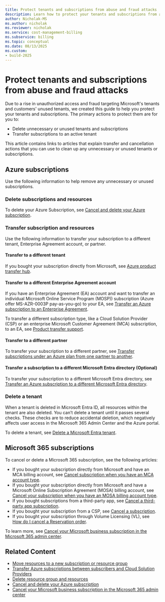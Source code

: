 ```yaml
---
title: Protect tenants and subscriptions from abuse and fraud attacks
description: Learn how to protect your tenants and subscriptions from abuse and fraud attacks.
author: Nicholak-MS
ms.author: nicholak
ms.reviewer: nicholak
ms.service: cost-management-billing
ms.subservice: billing
ms.topic: conceptual
ms.date: 08/13/2025
ms.custom:
- build-2025
---
```


# Protect tenants and subscriptions from abuse and fraud attacks

Due to a rise in unauthorized access and fraud targeting Microsoft's tenants and customers' unused tenants, we created this guide to help you protect your tenants and subscriptions. The primary actions to protect them are for you to:

- Delete unnecessary or unused tenants and subscriptions
- Transfer subscriptions to an active tenant

This article contains links to articles that explain transfer and cancellation actions that you can use to clean up any unnecessary or unused tenants or subscriptions.

## Azure subscriptions

Use the following information to help remove any unnecessary or unused subscriptions.

### Delete subscriptions and resources

To delete your Azure Subscription, see [Cancel and delete your Azure subscription](cancel-azure-subscription.md).

### Transfer subscription and resources

Use the following information to transfer your subscription to a different tenant, Enterprise Agreement account, or partner.

#### Transfer to a different tenant

If you bought your subscription directly from Microsoft, see [Azure product transfer hub](subscription-transfer.md).

#### Transfer to a different Enterprise Agreement account

If you have an Enterprise Agreement (EA) account and want to transfer an individual Microsoft Online Service Program (MOSP)) subscription (Azure offer MS-AZR-0003P pay-as-you-go) to your EA, see [Transfer an Azure subscription to an Enterprise Agreement](mosp-ea-transfer.md).

To transfer a different subscription type, like a Cloud Solution Provider (CSP) or an enterprise Microsoft Customer Agreement (MCA) subscription, to an EA, see [Product transfer support](subscription-transfer.md#product-transfer-support).

#### Transfer to a different partner

To transfer your subscription to a different partner, see [Transfer subscriptions under an Azure plan from one partner to another](azure-plan-subscription-transfer-partners.md).

#### Transfer a subscription to a different Microsoft Entra directory (Optional)

To transfer your subscription to a different Microsoft Entra directory, see [Transfer an Azure subscription to a different Microsoft Entra directory](../../role-based-access-control/transfer-subscription.md#overview).

### Delete a tenant

When a tenant is deleted in Microsoft Entra ID, all resources within the tenant are also deleted. You can’t delete a tenant until it passes several checks. These checks are to reduce accidental deletion, which negatively affects user access in the Microsoft 365 Admin Center and the Azure portal.

To delete a tenant, see [Delete a Microsoft Entra tenant](/entra/identity/users/directory-delete-howto).

## Microsoft 365 subscriptions

To cancel or delete a Microsoft 365 subscription, see the following articles:

- If you bought your subscription directly from Microsoft and have an MCA billing account, see [Cancel subscription when you have an MCA account type](/microsoft-365/commerce/subscriptions/cancel-your-subscription#cancel-your-subscription-when-you-have-an-mca-billing-account-type).
- If you bought your subscription directly from Microsoft and have a Microsoft Online Subscription Agreement (MOSA) billing account, see [Cancel your subscription when you have an MOSA billing account type](/microsoft-365/commerce/subscriptions/cancel-your-subscription#cancel-your-subscription-when-you-have-an-mosa-billing-account-type).
- If you bought subscriptions from a third-party app, see [Cancel a third-party app subscription](/microsoft-365/commerce/manage-saas-apps#cancel-a-third-party-app-subscription).
- If you bought your subscription from a CSP, see [Cancel a subscription](/partner-center/customers/create-a-new-subscription#cancel-a-subscription).
- If you bought your subscription through Volume Licensing (VL), see [How do I cancel a Reservation order](/microsoft-365/commerce/licenses/manage-license-requests-faq?#how-do-i-cancel-reservation-order-).

To learn more, see [Cancel your Microsoft business subscription in the Microsoft 365 admin center](/microsoft-365/commerce/subscriptions/cancel-your-subscription#steps-to-cancel-your-subscription).

## Related Content

- [Move resources to a new subscription or resource group](/azure/azure-resource-manager/management/move-resource-group-and-subscription#checklist-before-moving-resources)
- [Transfer Azure subscriptions between subscribers and Cloud Solution Providers](/azure/cost-management-billing/manage/transfer-subscriptions-subscribers-csp)
- [Delete resource group and resources](/azure/azure-resource-manager/management/delete-resource-group?source=recommendations&tabs=azure-powershell)
- [Cancel and delete your Azure subscription](/azure/cost-management-billing/manage/cancel-azure-subscription)
- [Cancel your Microsoft business subscription in the Microsoft 365 admin center](/microsoft-365/commerce/subscriptions/cancel-your-subscription#steps-to-cancel-your-subscription)
